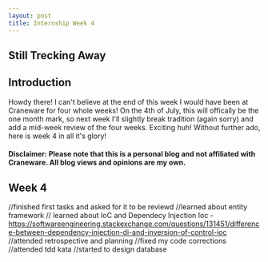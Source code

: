 ```yaml
---
layout: post
title: Internship Week 4
---
```

## Still Trecking Away
## Introduction 
Howdy there! I can't believe at the end of this week I would have been at Craneware for four whole weeks! On the 4th of July, this will offically be the one month mark, so next week I'll slightly break tradition (again sorry) and add a mid-week review of the four weeks. Exciting huh! Without further ado, here is week 4 in all it's glory!
#### Disclaimer: Please note that this is a personal blog and not affiliated with Craneware. All blog views and opinions are my own. 
## Week 4
//finished first tasks and asked for it to be reviewd 
//learned about entity framework 
// learned about IoC and Dependecy Injection
Ioc - https://softwareengineering.stackexchange.com/questions/131451/difference-between-dependency-injection-di-and-inversion-of-control-ioc
//attended retrospective and planning
//fixed my code corrections 
//attended tdd kata
//started to design database
